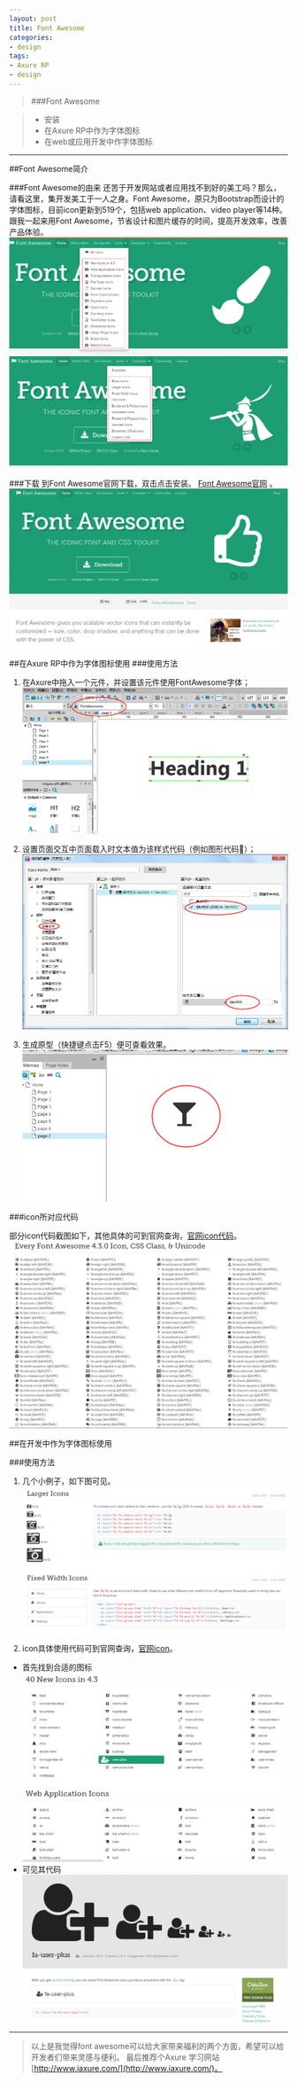 ```yaml
---
layout: post
title: Font Awesome
categories:
- design
tags:
- Axure RP
- design
---
```



>###Font Awesome

>- 安装
>- 在Axure RP中作为字体图标
>- 在web或应用开发中作字体图标

---

##Font Awesome简介

###Font Awesome的由来
还苦于开发网站或者应用找不到好的美工吗？那么，请看这里，集开发美工于一人之身。Font Awesome，原只为Bootstrap而设计的字体图标，目前icon更新到519个，包括web application、video player等14种。跟我一起来用Font Awesome，节省设计和图片缓存的时间，提高开发效率，改善产品体验。
![](/image/icons.png)  
![](/image/examples.png)

###下载
到Font Awesome官网下载，双击点击安装。  [Font Awesome官网](http://fontawesome.io/ "http://fontawesome.io/") 。  
![](/image/fontawesome.png)

##在Axure RP中作为字体图标使用
###使用方法

1. 在Axure中拖入一个元件，并设置该元件使用FontAwesome字体；
![](/image/font.png)

2. 设置页面交互中页面载入时文本值为该样式代码（例如图形代码&#xf000;）；   
![](/image/load.png) 

3. 生成原型（快捷键点击F5）便可查看效果。     
![](/image/effect.png)  

###icon所对应代码

部分icon代码截图如下，其他具体的可到官网查询，[官网icon代码](http://fontawesome.io/cheatsheet/ "http://fontawesome.io/cheatsheet/")。  
![](/image/iconcode.png)   


##在开发中作为字体图标使用

###使用方法

1. 几个小例子，如下图可见。
![](/image/webicons.png)

2. icon具体使用代码可到官网查询，[官网icon](http://fontawesome.io/icons/ "http://fontawesome.io/icons/")。     
  - 首先找到合适的图标 ![](/image/particons.png)
  - 可见其代码  ![](/image/webcode.png)


------


> 以上是我觉得font awesome可以给大家带来福利的两个方面，希望可以给开发者们带来灵感与便利。 最后推荐个Axure 学习网站 [http://www.iaxure.com/](http://www.iaxure.com/)。